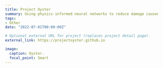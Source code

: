 ```yaml
---
title: Project Oyster
summary: Using physics-informed neural networks to reduce damage caused by invasive species
tags:
- Other
date: "2022-07-01T00:00:00Z"

# Optional external URL for project (replaces project detail page).
external_link: https://projectoyster.github.io

image:
  caption: Oyster.
  focal_point: Smart
---
```

